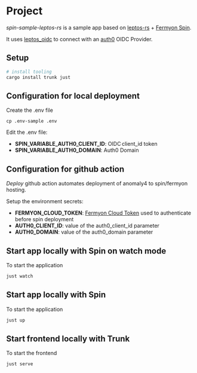 # Project 

*spin-sample-leptos-rs* is a sample app based on [leptos-rs](https://leptos.dev/) + [Fermyon Spin](https://www.fermyon.com/).

It uses [leptos_oidc](https://docs.rs/leptos_oidc/latest/leptos_oidc/) to connect with an [auth0](https://auth0.com/) OIDC Provider. 

## Setup

```bash
# install tooling
cargo install trunk just
```

## Configuration for local deployment

Create the .env file
```
cp .env-sample .env
```

Edit the .env file:
* **SPIN_VARIABLE_AUTH0_CLIENT_ID**: OIDC client_id token
* **SPIN_VARIABLE_AUTH0_DOMAIN**: Auth0 Domain

## Configuration for github action

*Deploy* github action automates deployment of anomaly4 to spin/fermyon hosting. 

Setup the environment secrets:
* **FERMYON_CLOUD_TOKEN**: [Fermyon Cloud Token](https://developer.fermyon.com/cloud/github-actions#save-the-personal-access-token-as-a-repository-secret) used to authenticate before spin deployment
* **AUTH0_CLIENT_ID**: value of the auth0_client_id parameter
* **AUTH0_DOMAIN**: value of the auth0_domain parameter

## Start app locally with Spin on watch mode

To start the application
```bash
just watch
```

## Start app locally with Spin

To start the application
```bash
just up
```

## Start frontend locally with Trunk

To start the frontend
```bash
just serve
```
